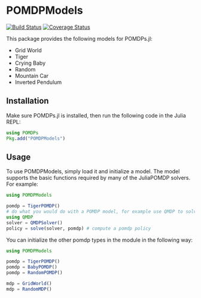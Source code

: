# POMDPModels
[![Build Status](https://travis-ci.org/JuliaPOMDP/POMDPModels.jl.svg?branch=master)](https://travis-ci.org/JuliaPOMDP/POMDPModels.jl)
[![Coverage Status](https://coveralls.io/repos/github/JuliaPOMDP/POMDPModels.jl/badge.svg?branch=master)](https://coveralls.io/github/JuliaPOMDP/POMDPModels.jl?branch=master)

This package provides the following models for POMDPs.jl:

* Grid World
* Tiger
* Crying Baby
* Random 
* Mountain Car
* Inverted Pendulum

## Installation
Make sure POMDPs.jl is installed, then run the following code in the Julia REPL:
```julia
using POMDPs
Pkg.add("POMDPModels")
```

## Usage

To use POMDPModels, simply load it and initialize a model. The model supports the basic functions required by many of
the JuliaPOMDP solvers. For example:

```julia
using POMDPModels

pomdp = TigerPOMDP()
# do what you would do with a POMDP model, for example use QMDP to solve it
using QMDP
solver = QMDPSolver()
policy = solve(solver, pomdp) # compute a pomdp policy
```

You can initialize the other pomdp types in the module in the following way:
```julia
using POMDPModels

pomdp = TigerPOMDP()
pomdp = BabyPOMDP()
pomdp = RandomPOMDP()

mdp = GridWorld()
mdp = RandomMDP()
```
